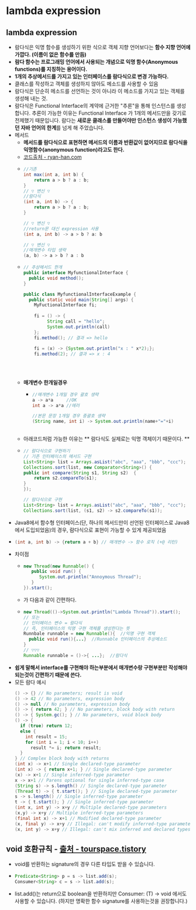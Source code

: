 lambda expression
===
lambda expression
---
* 람다식은 익명 함수를 생성하기 위한 식으로 객체 지향 언어보다는 **함수 지향 언어에 가깝다. (이름이 없은 함수를 만듬)**
* **람다 함수는 프로그래밍 언어에서 사용되는 개념으로 익명 함수(Anonymous functions)를 지칭하는 용어이다.**
* **1개의 추상메서드를 가지고 있는 인터페이스를 람다식으로 변경 가능하다.**
* 클래스를 작성하고 객체를 생성하지 않아도 메소드를 사용할 수 있음
* 람다식은 단순히 메소드를 선언하는 것이 아니라 이 메소드를 가지고 있는 객체를 생성해 내는 것.
* 람다식은  Functional  Interface의 계약에 근거한 "추론"을 통해 인스턴스를 생성합니다. 추론이 가능한 이유는 Functional Interface 가 1개의 메서드만을 갖기로 전제했기 때문입니다. 람다는 **새로운 클래스를 만들어야만 인스턴스 생성이 가능했던 자바 언어의 한계**를 넘게 해 주었습니다.
* 메서드
  * **메서드를 람다식으로 표현하면 메서드의 이름과 반환값이 없어지므로 람다식을 익명함수(anonymous function)라고도 한다.**
  * [코드출처 - ryan-han.com](https://ryan-han.com/post/java/java-lambda/)
  * ```java
    //기존
    int max(int a, int b) {
        return a > b ? a : b;
    }
    // ▽ 변신 ▽
    //람다식
    (int a, int b) -> {
        return a > b ? a : b;
    }

    // ▽ 변신 ▽
    //return문 대신 expression 사용
    (int a, int b) -> a > b ? a: b
  
    // ▽ 변신 ▽
    //매개변수 타입 생략
    (a, b) -> a > b ? a : b
  * ```java
    // 추상메서드 한개
    public interface MyfunctionalInterface {
      public void method();
    }
    
    public class MyfunctionalInterfaceExample {
      public static void main(String[] args) {
        MyFuctionalInterface fi;
        
        fi = () -> {
             String call = "hello";
             System.out.println(call)
        };
        fi.method(); // 결과 => hello
        
        fi = (x) -> {System.out.println("x : " x*2);};
        fi.method(2); // 결과 => x : 4
        
        
        
  * **매개변수 한개일경우**
    * ```java
      //매개변수 1개일 경우 괄호 생략
      a -> a*a     //OK
      int a -> a*a //에러
      
      //본문 문장 1개일 경우 중괄호 생략
      (String name, int i) -> System.out.println(name+"="+i)
     
  * 아래코드처럼 가능한 이유는 ** 람다식도 실제로는 익명 객체이기 때문이다. **
  * ```java
    // 람다식으로 구현하기
    // 기존 인터페이스의 메서드 구현
    List<String> list = Arrays.asList("abc", "aaa", "bbb", "ccc");
    Collections.sort(list, new Comparator<String>() {
    public int compare(String s1, String s2)  {
        return s2.compareTo(s1);
    }
    });

    // 람다식으로 구현
    List<String> list = Arrays.asList("abc", "aaa", "bbb", "ccc");
    Collections.sort(list, (s1, s2) -> s2.compareTo(s1));
  
* Java8에서 함수형 인터페이스(단, 하나의 메서드만이 선언된 인터페이스로 Java8에서 도입되었음)의 경우, 람다식으로 표현이 가능할 수 있게 제공되었음
* ```java
  (int a, int b) -> {return a + b} // 매개변수 -> 함수 로직 (+@ 리턴)
* 차이점
  * ```java
    new Thread(new Runnable() { 
       public void run() {
          System.out.println("Annoymous Thread");
       }
    }).start();
  * 가 다음과 같이 간편하다.
  * ```java
    new Thread(()->System.out.println("Lambda Thread")).start();
    // 또는
    // 인터페이스 변수 = 람다식
    // 즉, 인터페이스의 익명 구현 객체를 생성한다는 뜻
    Runnbale runnable = new Runnable(){  //익명 구현 객체
      public void run(){...}  //Runnable 인터페이스의 추상메소드
    } 
    // ▽▽▽
    Runnable runnable = ()->{ ...};  //람다식
  
* **쉽게 말해서 interface를 구현해야 하는부분에서 매개변수랑 구현부분만 작성해야되는것이 간편하기 때문에 쓴다.**
* 모든 람다 예시
  ```Java
  () -> {} // No parameters; result is void
  () -> 42 // No parameters, expression body
  () -> null // No parameters, expression body
  () -> { return 42; } // No parameters, block body with return
  () -> { System.gc(); } // No parameters, void block body
  () -> { 
    if (true) return 12; 
    else {
      int result = 15;
      for (int i = 1; i < 10; i++) 
        result *= i; return result;
    }
  } // Complex block body with returns 
  (int x) -> x+1 // Single declared-type parameter 
  (int x) -> { return x+1; } // Single declared-type parameter 
  (x) -> x+1 // Single inferred-type parameter 
  x -> x+1 // Parens optional for single inferred-type case 
  (String s) -> s.length() // Single declared-type parameter 
  (Thread t) -> { t.start(); } // Single declared-type parameter 
  s -> s.length() // Single inferred-type parameter 
  t -> { t.start(); } // Single inferred-type parameter 
  (int x, int y) -> x+y // Multiple declared-type parameters 
  (x,y) -> x+y // Multiple inferred-type parameters 
  (final int x) -> x+1 // Modified declared-type parameter 
  (x, final y) -> x+y // Illegal: can't modify inferred-type parameters 
  (x, int y) -> x+y // Illegal: can't mix inferred and declared types
  
void 호환규칙 - [출처 - tourspace.tistory](https://tourspace.tistory.com/6)
---
* void를 반환하는 signature의 경우 다른 타입도 받을 수 있습니다.
* ```java
  Predicate<String> p = s -> list.add(s);
  Consumer<String> c = s -> list.add(s);
* list.add()는 return으로 boolean을 반환하지만 Consumer<T>: (T) -> void 에서도 사용할 수 있습니다. (하지만 명확한 함수 signature를 사용하는것을 권장합니다.)

